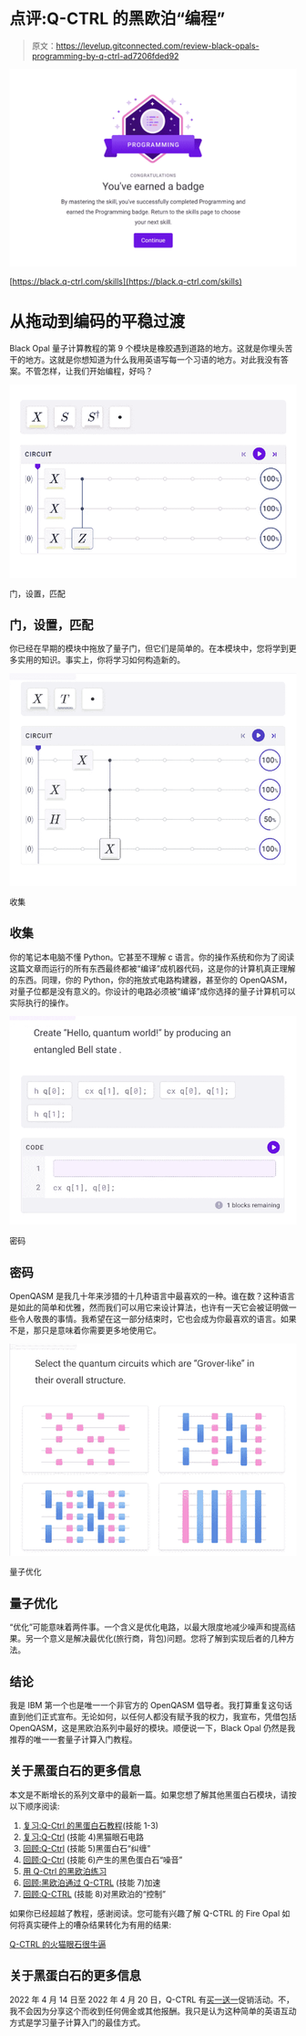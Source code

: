 # 点评:Q-CTRL 的黑欧泊“编程”

> 原文：<https://levelup.gitconnected.com/review-black-opals-programming-by-q-ctrl-ad7206fded92>

![](img/2d3a0184eb364893768fcecf445d8685.png)

[https://black.q-ctrl.com/skills](https://black.q-ctrl.com/skills)

# 从拖动到编码的平稳过渡

Black Opal 量子计算教程的第 9 个模块是橡胶遇到道路的地方。这就是你埋头苦干的地方。这就是你想知道为什么我用英语写每一个习语的地方。对此我没有答案。不管怎样，让我们开始编程，好吗？

![](img/e7b7bbf0f724dc02c5b524e32f7f1ce8.png)

门，设置，匹配

## 门，设置，匹配

你已经在早期的模块中拖放了量子门，但它们是简单的。在本模块中，您将学到更多实用的知识。事实上，你将学习如何构造新的。

![](img/535bf4a6ddfa196d5aab61bc44baf67a.png)

收集

## 收集

你的笔记本电脑不懂 Python。它甚至不理解 c 语言。你的操作系统和你为了阅读这篇文章而运行的所有东西最终都被“编译”成机器代码，这是你的计算机真正理解的东西。同理，你的 Python，你的拖放式电路构建器，甚至你的 OpenQASM，对量子位都是没有意义的。你设计的电路必须被“编译”成你选择的量子计算机可以实际执行的操作。

![](img/b877b593e1af4a1916c423339b09f49e.png)

密码

## 密码

OpenQASM 是我几十年来涉猎的十几种语言中最喜欢的一种。谁在数？这种语言是如此的简单和优雅，然而我们可以用它来设计算法，也许有一天它会被证明做一些令人敬畏的事情。我希望在这一部分结束时，它也会成为你最喜欢的语言。如果不是，那只是意味着你需要更多地使用它。

![](img/9bb771a08dd896f2a2a23e45dec4cc88.png)

量子优化

## 量子优化

“优化”可能意味着两件事。一个含义是优化电路，以最大限度地减少噪声和提高结果。另一个意义是解决最优化(旅行商，背包)问题。您将了解到实现后者的几种方法。

## 结论

我是 IBM 第一个也是唯一一个非官方的 OpenQASM 倡导者。我打算重复这句话直到他们正式宣布。无论如何，以任何人都没有赋予我的权力，我宣布，凭借包括 OpenQASM，这是黑欧泊系列中最好的模块。顺便说一下，Black Opal 仍然是我推荐的唯一一套量子计算入门教程。

## 关于黑蛋白石的更多信息

本文是不断增长的系列文章中的最新一篇。如果您想了解其他黑蛋白石模块，请按以下顺序阅读:

1.  [复习:Q-Ctrl 的黑蛋白石教程](/review-q-ctrls-black-opal-tutorials-3e888ac76f84)(技能 1-3)
2.  [复习:Q-Ctrl](/review-black-opal-circuits-by-q-ctrl-beaf01a7b5ce) (技能 4)黑猫眼石电路
3.  [回顾:Q-Ctrl](https://bsiegelwax.medium.com/review-black-opal-entanglement-by-q-ctrl-fb913447535c) (技能 5)黑蛋白石“纠缠”
4.  [回顾:Q-Ctrl](https://bsiegelwax.medium.com/review-black-opal-noise-by-q-ctrl-71439dad348b) (技能 6)产生的黑色蛋白石“噪音”
5.  [用 Q-Ctrl 的黑欧泊练习](/practicing-with-q-ctrls-black-opal-9d819ea71558)
6.  [回顾:黑欧泊通过 Q-CTRL](https://bsiegelwax.medium.com/review-black-opal-speedup-by-q-ctrl-5067bf4b864d) (技能 7)加速
7.  [回顾:Q-CTRL](https://bsiegelwax.medium.com/review-black-opals-control-by-q-ctrl-378e1437d16c) (技能 8)对黑欧泊的“控制”

如果你已经超越了教程，感谢阅读。您可能有兴趣了解 Q-CTRL 的 Fire Opal 如何将真实硬件上的嘈杂结果转化为有用的结果:

[Q-CTRL 的火猫眼石很牛逼](/fire-opal-is-awesome-c642347ec89d)

## 关于黑蛋白石的更多信息

2022 年 4 月 14 日至 2022 年 4 月 20 日，Q-CTRL 有[买一送一](https://shop.blackopal.store/worldquantumday/?utm_content=buffer215a3&utm_medium=social&utm_source=linkedin.com&utm_campaign=buffer)促销活动。不，我不会因为分享这个而收到任何佣金或其他报酬。我只是认为这种简单的英语互动方式是学习量子计算入门的最佳方式。